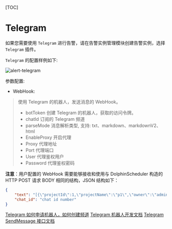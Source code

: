 [TOC]

# Telegram

如果您需要使用 `Telegram` 进行告警，请在告警实例管理模块创建告警实例，选择 `Telegram` 插件。

`Telegram` 的配置样例如下:

![alert-telegram](https://dolphinscheduler.apache.org/img/new_ui/dev/alert/alert_telegram.png)

参数配置:
* WebHook:

> 使用 Telegram 的机器人，发送消息的 WebHook。
> * botToken
> 创建 Telegram 的机器人，获取的访问令牌。
> * chatId
> 订阅的 Telegram 频道
> * parseMode
> 消息解析类型, 支持: txt、markdown、markdownV2、html
> * EnableProxy
> 开启代理
> * Proxy
> 代理地址
> * Port
> 代理端口
> * User
> 代理鉴权用户
> * Password
> 代理鉴权密码

**注意**：用户配置的 WebHook 需要能够接收和使用与 DolphinScheduler 构造的 HTTP POST 请求 BODY 相同的结构，JSON 结构如下：

```json
{
    "text": "[{\"projectId\":1,\"projectName\":\"p1\",\"owner\":\"admin\",\"processId\":35,\"processDefinitionCode\":4928367293568,\"processName\":\"s11-3-20220324084708668\",\"taskCode\":4928359068928,\"taskName\":\"s1\",\"taskType\":\"SHELL\",\"taskState\":\"FAILURE\",\"taskStartTime\":\"2022-03-24 08:47:08\",\"taskEndTime\":\"2022-03-24 08:47:09\",\"taskHost\":\"192.168.1.103:1234\",\"logPath\":\"\"}]",
    "chat_id": "chat id number"
}
```

[Telegram 如何申请机器人，如何创建频道](https://core.telegram.org/bots)
[Telegram 机器人开发文档](https://core.telegram.org/bots/api)
[Telegram SendMessage 接口文档](https://core.telegram.org/bots/api#sendmessage)

